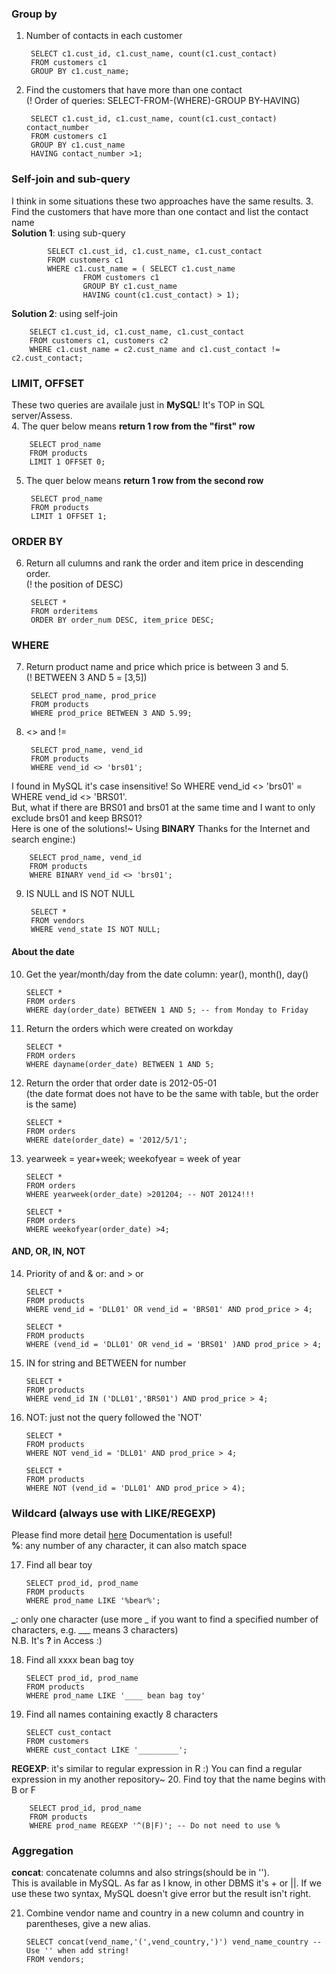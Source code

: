 ###  Group by
1. Number of contacts in each customer  

		SELECT c1.cust_id, c1.cust_name, count(c1.cust_contact)
		FROM customers c1    
		GROUP BY c1.cust_name;
 

2. Find the customers that have more than one contact  
(! Order of queries: SELECT-FROM-(WHERE)-GROUP BY-HAVING)

		SELECT c1.cust_id, c1.cust_name, count(c1.cust_contact) contact_number
		FROM customers c1
		GROUP BY c1.cust_name
		HAVING contact_number >1;

###  Self-join and sub-query  
  I think in some situations these two approaches have the same results.
3. Find the customers that have more than one contact and list the contact name  
**Solution 1**: using sub-query

    		SELECT c1.cust_id, c1.cust_name, c1.cust_contact  
    		FROM customers c1
    		WHERE c1.cust_name = ( SELECT c1.cust_name
					FROM customers c1
					GROUP BY c1.cust_name
					HAVING count(c1.cust_contact) > 1);

**Solution 2**: using self-join  

		SELECT c1.cust_id, c1.cust_name, c1.cust_contact
		FROM customers c1, customers c2
		WHERE c1.cust_name = c2.cust_name and c1.cust_contact != c2.cust_contact;

### LIMIT, OFFSET  
These two queries are availale just in **MySQL**! It's TOP in SQL server/Assess.  
4. The quer below means **return 1 row from the "first" row**  

		SELECT prod_name
		FROM products
		LIMIT 1 OFFSET 0;

5. The quer below means **return 1 row from the second row**  

		SELECT prod_name
		FROM products
		LIMIT 1 OFFSET 1;

### ORDER BY
6. Return all culumns and rank the order and item price in descending order.  
(! the position of DESC)  

		SELECT *
		FROM orderitems
		ORDER BY order_num DESC, item_price DESC;

### WHERE  
7. Return product name and price which price is between 3 and 5.  
(! BETWEEN 3 AND 5 = [3,5])  

		SELECT prod_name, prod_price
		FROM products
		WHERE prod_price BETWEEN 3 AND 5.99;

8. <> and !=  

		SELECT prod_name, vend_id
		FROM products
		WHERE vend_id <> 'brs01'; 
	
I found in MySQL it's case insensitive! So WHERE vend_id <> 'brs01' = WHERE vend_id <> 'BRS01'.  
But, what if there are BRS01 and brs01 at the same time and I want to only exclude brs01 and keep BRS01?  
Here is one of the solutions!~ Using **BINARY** Thanks for the Internet and search engine:)  

		SELECT prod_name, vend_id
		FROM products
		WHERE BINARY vend_id <> 'brs01'; 
	
9. IS NULL and IS NOT NULL  

		SELECT *
		FROM vendors
		WHERE vend_state IS NOT NULL;
	
#### About the date  
10. Get the year/month/day from the date column: year(), month(), day()  

		SELECT *
		FROM orders
		WHERE day(order_date) BETWEEN 1 AND 5; -- from Monday to Friday

11. Return the orders which were created on workday  

		SELECT *
		FROM orders
		WHERE dayname(order_date) BETWEEN 1 AND 5;

12. Return the order that order date is 2012-05-01  
(the date format does not have to be the same with table, but the order is the same)  

		SELECT *
		FROM orders
		WHERE date(order_date) = '2012/5/1';
	
13. yearweek = year+week; weekofyear = week of year  

		SELECT *
		FROM orders
		WHERE yearweek(order_date) >201204; -- NOT 20124!!!

		SELECT *
		FROM orders
		WHERE weekofyear(order_date) >4;

#### AND, OR, IN, NOT   
14. Priority of and & or: and > or  

		SELECT *
		FROM products
		WHERE vend_id = 'DLL01' OR vend_id = 'BRS01' AND prod_price > 4;

		SELECT *
		FROM products
		WHERE (vend_id = 'DLL01' OR vend_id = 'BRS01' )AND prod_price > 4;

15. IN for string and BETWEEN for number  

		SELECT *
		FROM products
		WHERE vend_id IN ('DLL01','BRS01') AND prod_price > 4;
	
16. NOT: just not the query followed the 'NOT'

		SELECT *
		FROM products
		WHERE NOT vend_id = 'DLL01' AND prod_price > 4;

		SELECT *
		FROM products
		WHERE NOT (vend_id = 'DLL01' AND prod_price > 4);
### Wildcard (always use with LIKE/REGEXP)
Please find more detail [here]('https://dev.mysql.com/doc/refman/5.6/en/regexp.html#operator_regexp') Documentation is useful!  
**%**: any number of any character, it can also match space

17. Find all bear toy

		SELECT prod_id, prod_name
		FROM products
		WHERE prod_name LIKE '%bear%';  
		
**\_**: only one character (use more \_ if you want to find a specified number of characters, e.g. \_\_\_ means 3 characters)  
N.B. It's **?** in Access :)  

18. Find all xxxx bean bag toy  

		SELECT prod_id, prod_name
		FROM products
		WHERE prod_name LIKE '____ bean bag toy'  
		
19. Find all names containing exactly 8 characters  

		SELECT cust_contact
		FROM customers
		WHERE cust_contact LIKE '_________';

**REGEXP**: it's similar to regular expression in R :)  You can find a regular expression in my another repository~
20. Find toy that the name begins with B or F  

		SELECT prod_id, prod_name
		FROM products
		WHERE prod_name REGEXP '^(B|F)'; -- Do not need to use % 

### Aggregation
**concat**: concatenate columns and also strings(should be in '').   
This is available in MySQL. As far as I know, in other DBMS it's + or ||. If we use these two syntax, MySQL doesn't give error but the result isn't right.

21. Combine vendor name and country in a new column and country in parentheses, give a new alias.  	
		
		SELECT concat(vend_name,'(',vend_country,')') vend_name_country -- Use '' when add string!
		FROM vendors;
